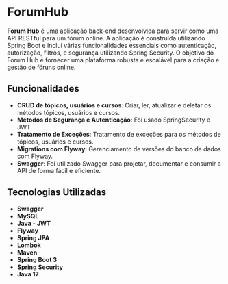 # ForumHub

**Forum Hub** é uma aplicação back-end desenvolvida para servir como uma API RESTful para um fórum online. A aplicação é construída utilizando Spring Boot e inclui várias funcionalidades essenciais como autenticação, autorização, filtros, e segurança utilizando Spring Security. O objetivo do Forum Hub é fornecer uma plataforma robusta e escalável para a criação e gestão de fóruns online.

## Funcionalidades

-   **CRUD de tópicos, usuários e cursos**: Criar, ler, atualizar e deletar os métodos tópicos, usuários e cursos.
-   **Métodos de Segurança e Autenticação**: Foi usado SpringSecurity e JWT.
-   **Tratamento de Exceções**: Tratamento de exceções para os métodos de tópicos, usuários e cursos.
-   **Migrations com Flyway**: Gerenciamento de versões do banco de dados com Flyway.
-   **Swagger**: Foi utilizado Swagger para projetar, documentar e consumir a API de forma fácil e eficiente.

## Tecnologias Utilizadas

- **Swagger**
- **MySQL**
- **Java - JWT**
- **Flyway**
- **Spring JPA**
- **Lombok**
- **Maven**
- **Spring Boot 3**
- **Spring Security**
- **Java 17**
